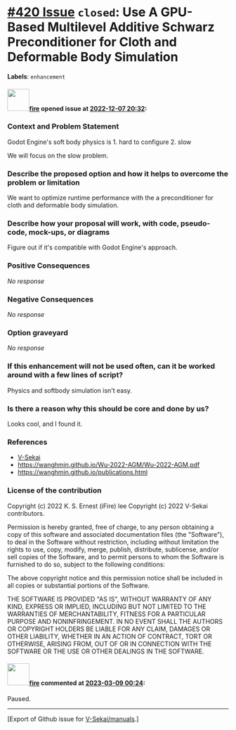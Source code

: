 # [\#420 Issue](https://github.com/V-Sekai/manuals/issues/420) `closed`: Use A GPU-Based Multilevel Additive Schwarz Preconditioner for Cloth and Deformable Body Simulation
**Labels**: `enhancement`


#### <img src="https://avatars.githubusercontent.com/u/32321?u=c2e06a3d2b49a467aa907e54aa259516440267cc&v=4" width="50">[fire](https://github.com/fire) opened issue at [2022-12-07 20:32](https://github.com/V-Sekai/manuals/issues/420):

### Context and Problem Statement

Godot Engine's soft body physics is 1. hard to configure 2. slow

We will focus on the slow problem.



### Describe the proposed option and how it helps to overcome the problem or limitation

We want to optimize runtime performance with the a preconditioner for cloth and deformable body simulation.

### Describe how your proposal will work, with code, pseudo-code, mock-ups, or diagrams

Figure out if it's compatible with Godot Engine's approach.

### Positive Consequences

_No response_

### Negative Consequences

_No response_

### Option graveyard

_No response_

### If this enhancement will not be used often, can it be worked around with a few lines of script?

Physics and softbody simulation isn't easy.

### Is there a reason why this should be core and done by us?

Looks cool, and I found it.

### References

- [V-Sekai](https://v-sekai.org/)
- https://wanghmin.github.io/Wu-2022-AGM/Wu-2022-AGM.pdf
- https://wanghmin.github.io/publications.html


### License of the contribution

Copyright (c) 2022 K. S. Ernest (iFire) lee
Copyright (c) 2022 V-Sekai contributors.

Permission is hereby granted, free of charge, to any person obtaining a copy of this software and associated documentation files (the "Software"), to deal in the Software without restriction, including without limitation the rights to use, copy, modify, merge, publish, distribute, sublicense, and/or sell copies of the Software, and to permit persons to whom the Software is furnished to do so, subject to the following conditions:

The above copyright notice and this permission notice shall be included in all copies or substantial portions of the Software.

THE SOFTWARE IS PROVIDED "AS IS", WITHOUT WARRANTY OF ANY KIND, EXPRESS OR IMPLIED, INCLUDING BUT NOT LIMITED TO THE WARRANTIES OF MERCHANTABILITY, FITNESS FOR A PARTICULAR PURPOSE AND NONINFRINGEMENT. IN NO EVENT SHALL THE AUTHORS OR COPYRIGHT HOLDERS BE LIABLE FOR ANY CLAIM, DAMAGES OR OTHER LIABILITY, WHETHER IN AN ACTION OF CONTRACT, TORT OR OTHERWISE, ARISING FROM, OUT OF OR IN CONNECTION WITH THE SOFTWARE OR THE USE OR OTHER DEALINGS IN THE SOFTWARE.


#### <img src="https://avatars.githubusercontent.com/u/32321?u=c2e06a3d2b49a467aa907e54aa259516440267cc&v=4" width="50">[fire](https://github.com/fire) commented at [2023-03-09 00:24](https://github.com/V-Sekai/manuals/issues/420#issuecomment-1461075949):

Paused.


-------------------------------------------------------------------------------



[Export of Github issue for [V-Sekai/manuals](https://github.com/V-Sekai/manuals).]
